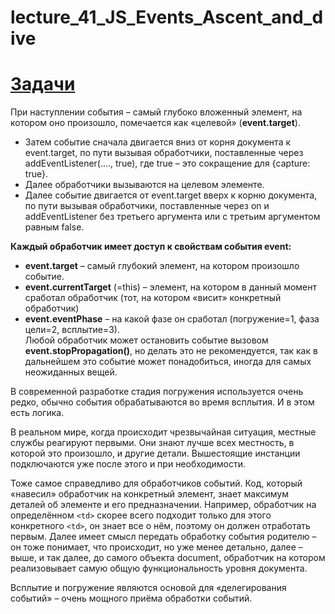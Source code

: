 # lecture_41_JS_Events_Ascent_and_dive  
#  [Задачи ](https://github.com/schoolteacherMP/lecture_41_JS_Events_Ascent_and_dive/blob/main/tasks.md)    

При наступлении события – самый глубоко вложенный элемент, на котором оно произошло, помечается как «целевой» (**event.target**).  

-  Затем событие сначала двигается вниз от корня документа к event.target, по пути вызывая обработчики, поставленные через addEventListener(...., true), где true – это сокращение для {capture: true}.  
-  Далее обработчики вызываются на целевом элементе.  
-  Далее событие двигается от event.target вверх к корню документа, по пути вызывая обработчики, поставленные через on<event> и addEventListener без третьего аргумента или с третьим аргументом равным false.  
  
**Каждый обработчик имеет доступ к свойствам события event:**    
-  **event.target** – самый глубокий элемент, на котором произошло событие.  
-  **event.currentTarget** (=this) – элемент, на котором в данный момент сработал обработчик (тот, на котором «висит» конкретный обработчик)  
-  **event.eventPhase** – на какой фазе он сработал (погружение=1, фаза цели=2, всплытие=3).   
Любой обработчик может остановить событие вызовом **event.stopPropagation()**, но делать это не рекомендуется, так как в дальнейшем это событие может понадобиться, иногда для самых неожиданных вещей.  

В современной разработке стадия погружения используется очень редко, обычно события обрабатываются во время всплытия. И в этом есть логика.  

В реальном мире, когда происходит чрезвычайная ситуация, местные службы реагируют первыми. Они знают лучше всех местность, в которой это произошло, и другие детали.   Вышестоящие инстанции подключаются уже после этого и при необходимости.  

Тоже самое справедливо для обработчиков событий. Код, который «навесил» обработчик на конкретный элемент, знает максимум деталей об элементе и его предназначении. Например, обработчик на определённом `<td>` скорее всего подходит только для этого конкретного `<td>`, он знает все о нём, поэтому он должен отработать первым. Далее имеет смысл передать обработку события родителю – он тоже понимает, что происходит, но уже менее детально, далее – выше, и так далее, до самого объекта document, обработчик на котором реализовывает самую общую функциональность уровня документа.  

Всплытие и погружение являются основой для «делегирования событий» – очень мощного приёма обработки событий.   
